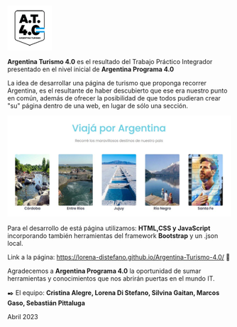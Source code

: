 ![AT4.0](./landingPage/img/AT40-readme.png) 

**Argentina Turismo 4.0** es el resultado del Trabajo Práctico Integrador presentado en el nivel inicial de **Argentina Programa 4.0**

La idea de desarrollar una página de turismo que proponga recorrer Argentina, es el resultante de haber descubierto que ese era nuestro punto en común, además de ofrecer la posibilidad de que todos pudieran crear "su" página dentro de una web, en lugar de sólo una sección.

![AT4.0_principal](./landingPage/img/AT40-landingPage.JPG)


Para el desarrollo de está página utilizamos: **HTML,CSS y JavaScript** incorporando también herramientas del framework **Bootstrap** y un .json local.

Link a la página: https://lorena-distefano.github.io/Argentina-Turismo-4.0/    🚀 


Agradecemos a **Argentina Programa 4.0** la oportunidad de sumar herramientas y conocimientos que nos abrirán puertas en el mundo IT.

✒️ El equipo: **Cristina Alegre, Lorena Di Stefano, Silvina Gaitan, Marcos Gaso, Sebastián Pittaluga**

Abril 2023
